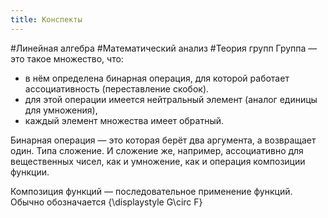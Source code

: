 ```yaml
---
title: Конспекты
---
```

#Линейная алгебра
#Математический анализ
#Теория групп
Группа — это такое множество, что:
- в нём определена бинарная операция, для которой работает ассоциативность (переставление скобок).
- для этой операции имеется нейтральный элемент (аналог единицы для умножения), 
- каждый элемент множества имеет обратный. 

Бинарная операция — это которая берёт два аргумента, а возвращает один. Типа сложение. И сложение же, например, ассоциативно для вещественных чисел, как и умножение, как и операция композиции функции. 

Композиция функций — последовательное применение функций. Обычно обозначается {\displaystyle G\circ F}

